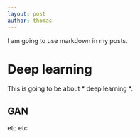 ```yaml
---
layout: post
author: thomas
---
```

I am going to use markdown in my posts. 

# Deep learning

This is going to be about * deep learning *.

## GAN

etc etc


